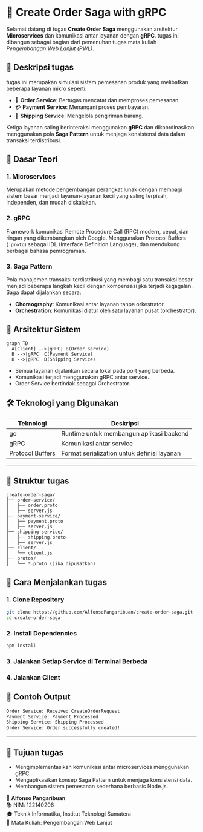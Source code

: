 
# 🧩 Create Order Saga with gRPC

Selamat datang di tugas **Create Order Saga** menggunakan arsitektur **Microservices** dan komunikasi antar layanan dengan **gRPC**. tugas ini dibangun sebagai bagian dari pemenuhan tugas mata kuliah *Pengembangan Web Lanjut (PWL)*.


## 📌 Deskripsi tugas

tugas ini merupakan simulasi sistem pemesanan produk yang melibatkan beberapa layanan mikro seperti:
- 🛒 **Order Service**: Bertugas mencatat dan memproses pemesanan.
- 💳 **Payment Service**: Menangani proses pembayaran.
- 🚚 **Shipping Service**: Mengelola pengiriman barang.

Ketiga layanan saling berinteraksi menggunakan **gRPC** dan dikoordinasikan menggunakan pola **Saga Pattern** untuk menjaga konsistensi data dalam transaksi terdistribusi.


## 🧠 Dasar Teori

### 1. Microservices
Merupakan metode pengembangan perangkat lunak dengan membagi sistem besar menjadi layanan-layanan kecil yang saling terpisah, independen, dan mudah diskalakan.

### 2. gRPC
Framework komunikasi Remote Procedure Call (RPC) modern, cepat, dan ringan yang dikembangkan oleh Google. Menggunakan Protocol Buffers (`.proto`) sebagai IDL (Interface Definition Language), dan mendukung berbagai bahasa pemrograman.

### 3. Saga Pattern
Pola manajemen transaksi terdistribusi yang membagi satu transaksi besar menjadi beberapa langkah kecil dengan kompensasi jika terjadi kegagalan. Saga dapat dijalankan secara:
- **Choreography**: Komunikasi antar layanan tanpa orkestrator.
- **Orchestration**: Komunikasi diatur oleh satu layanan pusat (orchestrator).


## 🧱 Arsitektur Sistem

```mermaid
graph TD
  A[Client] -->|gRPC| B(Order Service)
  B -->|gRPC| C(Payment Service)
  B -->|gRPC| D(Shipping Service)
```

- Semua layanan dijalankan secara lokal pada port yang berbeda.
- Komunikasi terjadi menggunakan gRPC antar service.
- Order Service bertindak sebagai Orchestrator.


## 🛠️ Teknologi yang Digunakan

| Teknologi | Deskripsi |
|-----------|-----------|
| go   | Runtime untuk membangun aplikasi backend |
| gRPC      | Komunikasi antar service |
| Protocol Buffers | Format serialization untuk definisi layanan |

---

## 📁 Struktur tugas

```
create-order-saga/
├── order-service/
│   ├── order.proto
│   ├── server.js
├── payment-service/
│   ├── payment.proto
│   ├── server.js
├── shipping-service/
│   ├── shipping.proto
│   ├── server.js
├── client/
│   └── client.js
├── protos/
│   └── *.proto (jika dipusatkan)
```


## 🚀 Cara Menjalankan tugas

### 1. Clone Repository
```bash
git clone https://github.com/AlfonsoPangaribuan/create-order-saga.git
cd create-order-saga
```

### 2. Install Dependencies
```bash
npm install
```

### 3. Jalankan Setiap Service di Terminal Berbeda

### 4. Jalankan Client

## 🧪 Contoh Output

```bash
Order Service: Received CreateOrderRequest
Payment Service: Payment Processed
Shipping Service: Shipping Processed
Order Service: Order successfully created!
```

---

## 🎯 Tujuan tugas

- Mengimplementasikan komunikasi antar microservices menggunakan gRPC.
- Mengaplikasikan konsep Saga Pattern untuk menjaga konsistensi data.
- Membangun sistem pemesanan sederhana berbasis Node.js.


👤 **Alfonso Pangaribuan**  
📚 NIM: 122140206  
🎓 Teknik Informatika, Institut Teknologi Sumatera  
📘 Mata Kuliah: Pengembangan Web Lanjut
